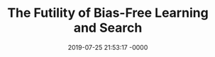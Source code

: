 ---
layout: post
title:  "The Futility of Bias-Free Learning and Search"
date:   2019-07-25 21:53:17 -0000
categories: Research
redirect_to: https://www.cs.hmc.edu/~montanez/projects/futility-of-bias-free-search.html
thumbnail: /assets/thumbnails/futility.jpeg
tldr: "alignment"
---
